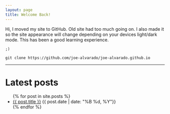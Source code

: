 ```yaml
---
layout: page
title: Welcome Back!
---
```


Hi, I moved my site to GitHub. Old site had too much going on. I also made it so the site appearance will change depending on your devices light/dark mode. This has been a good learning experience.

`;)`

```
git clone https://github.com/joe-alvarado/joe-alvarado.github.io
```
---
# Latest posts
<ul>
  {% for post in site.posts %}
    <li>
      <a href="{{ post.url }}">{{ post.title }}</a>
      {{ post.date | date: "%B %d, %Y"}}	
    </li>
  {% endfor %}
</ul>
